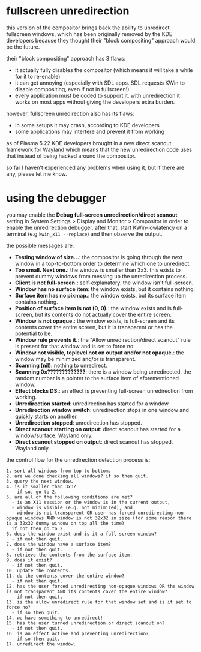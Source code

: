 # fullscreen unredirection

this version of the compositor brings back the ability to unredirect fullscreen windows, which has been originally removed by the KDE developers because they thought their "block compositing" approach would be the future.

their "block compositing" approach has 3 flaws:

- it actually fully disables the compositor (which means it will take a while for it to re-enable)
- it can get annoying (especially with SDL apps. SDL requests KWin to disable compositing, even if not in fullscreen!)
- every application must be coded to support it. with unredirection it works on most apps without giving the developers extra burden.

however, fullscreen unredirection also has its flaws:

- in some setups it may crash, according to KDE developers
- some applications may interfere and prevent it from working

as of Plasma 5.22 KDE developers brought in a new direct scanout framework for Wayland which means that the new unredirection code uses that instead of being hacked around the compositor.

so far I haven't experienced any problems when using it, but if there are any, please let me know.

# using the debugger

you may enable the **Debug full-screen unredirection/direct scanout** setting in System Settings > Display and Monitor > Compositor in order to enable the unredirection debugger. after that, start KWin-lowlatency on a terminal (e.g  `kwin_x11 --replace`) and then observe the output.

the possible messages are:

- **Testing window of size...**: the compositor is going through the next window in a top-to-bottom order to determine which one to unredirect.
- **Too small. Next one.**: the window is smaller than 3x3. this exists to prevent dummy windows from messing up the unredirection process.
- **Client is not full-screen.**: self-explanatory. the window isn't full-screen.
- **Window has no surface item**: the window exists, but it contains nothing.
- **Surface item has no pixmap.**: the window exists, but its surface item contains nothing.
- **Position of surface item is not (0, 0).**: the window exists and is full-screen, but its contents do not actually cover the entire screen.
- **Window is not opaque.**: the window exists, is full-screen and its contents cover the entire screen, but it is transparent or has the potential to be.
- **Window rule prevents it.**: the "Allow unredirection/direct scanout" rule is present for that window and is set to force no.
- **Window not visible, toplevel not on output and/or not opaque.**: the window may be minimized and/or is transparent.
- **Scanning (nil)**: nothing to unredirect.
- **Scanning 0x?????????????**: there is a window being unredirected. the random number is a pointer to the surface item of aforementioned window.
- **Effect blocks DS.**: an effect is preventing full-screen unredirection from working.
- **Unredirection started**: unredirection has started for a window.
- **Unredirection window switch**: unredirection stops in one window and quickly starts on another.
- **Unredirection stopped**: unredirection has stopped.
- **Direct scanout starting on output**: direct scanout has started for a window/surface. Wayland only.
- **Direct scanout stopped on output**: direct scanout has stopped. Wayland only.

the control flow for the unredirection detection process is:

```
1. sort all windows from top to bottom.
2. are we done checking all windows? if so then quit.
3. query the next window.
4. is it smaller than 3x3?
  - if so, go to 2.
5. are all of the following conditions are met?
  - is an X11 session or the window is in the current output,
  - window is visible (e.g. not minimized), and
  - window is not transparent OR user has forced unredirecting non-opaque windows AND window is not 32x32 in size (for some reason there is a 32x32 dummy window on top all the time)
  if not then go to 2.
6. does the window exist and is it a full-screen window?
  - if not then quit.
7. does the window have a surface item?
  - if not then quit.
8. retrieve the contents from the surface item.
9. does it exist?
  - if not then quit.
10. update the contents.
11. do the contents cover the entire window?
  - if not then quit.
12. has the user forced unredirecting non-opaque windows OR the window is not transparent AND its contents cover the entire window?
  - if not then quit.
13. is the allow unredirect rule for that window set and is it set to force no?
  - if so then quit.
14. we have something to unredirect!
15. has the user turned unredirection or direct scanout on?
  - if not then quit.
16. is an effect active and preventing unredirection?
  - if so then quit.
17. unredirect the window.
```
